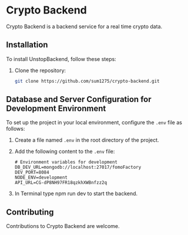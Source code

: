 # Crypto Backend
Crypto Backend is a backend service for a real time crypto data. 
## Installation
To install UnstopBackend, follow these steps:
1. Clone the repository:
   ```bash
   git clone https://github.com/sum1275/crypto-backend.git

## Database and Server Configuration for Development Environment

To set up the project in your local environment, configure the `.env` file as follows:

1. Create a file named `.env` in the root directory of the project.
2. Add the following content to the `.env` file:

   ```plaintext
   # Environment variables for development
   DB_DEV_URL=mongodb://localhost:27017/fomoFactory
   DEV_PORT=8084
   NODE_ENV=development
   API_URL=CG-dP8NH97FR18qzkhXWBnfzz2q

3. In Terminal type npm run dev to start the backend.


## Contributing

Contributions to Crypto Backend are welcome. 

